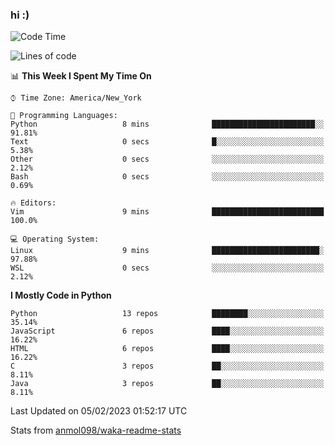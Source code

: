 ### hi :)

<!--START_SECTION:waka-->
![Code Time](http://img.shields.io/badge/Code%20Time-952%20hrs%2036%20mins-blue)

![Lines of code](https://img.shields.io/badge/From%20Hello%20World%20I%27ve%20Written-601%20Thousand%20lines%20of%20code-blue)

📊 **This Week I Spent My Time On** 

```text
⌚︎ Time Zone: America/New_York

💬 Programming Languages: 
Python                   8 mins              ███████████████████████░░   91.81% 
Text                     0 secs              █░░░░░░░░░░░░░░░░░░░░░░░░   5.38% 
Other                    0 secs              ░░░░░░░░░░░░░░░░░░░░░░░░░   2.12% 
Bash                     0 secs              ░░░░░░░░░░░░░░░░░░░░░░░░░   0.69%

🔥 Editors: 
Vim                      9 mins              █████████████████████████   100.0%

💻 Operating System: 
Linux                    9 mins              ████████████████████████░   97.88% 
WSL                      0 secs              ░░░░░░░░░░░░░░░░░░░░░░░░░   2.12%

```

**I Mostly Code in Python** 

```text
Python                   13 repos            ████████░░░░░░░░░░░░░░░░░   35.14% 
JavaScript               6 repos             ████░░░░░░░░░░░░░░░░░░░░░   16.22% 
HTML                     6 repos             ████░░░░░░░░░░░░░░░░░░░░░   16.22% 
C                        3 repos             ██░░░░░░░░░░░░░░░░░░░░░░░   8.11% 
Java                     3 repos             ██░░░░░░░░░░░░░░░░░░░░░░░   8.11%

```



 Last Updated on 05/02/2023 01:52:17 UTC
<!--END_SECTION:waka-->

Stats from [anmol098/waka-readme-stats](https://github.com/anmol098/waka-readme-stats)